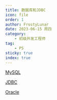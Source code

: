 ```yaml
---
title: 数据库和JDBC
icon: file
order: 1
author: FrostyLunar
date: 2023-06-15 周四
category:
	- 初级开发工程师
tag:
	- P5
sticky: true
index: true
---
```


[MySQL](01_MySQL/MySQL.md)

[JDBC](02_JDBC/JDBC.md)

[Oracle](03_Oracle/Oracle.md)
